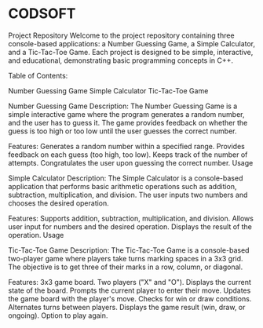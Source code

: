 # CODSOFT
 Project Repository
Welcome to the project repository containing three console-based applications: a Number Guessing Game, a Simple Calculator, and a Tic-Tac-Toe Game. Each project is designed to be simple, interactive, and educational, demonstrating basic programming concepts in C++.

Table of Contents:

Number Guessing Game
Simple Calculator
Tic-Tac-Toe Game


Number Guessing Game
Description:
The Number Guessing Game is a simple interactive game where the program generates a random number, and the user has to guess it. The game provides feedback on whether the guess is too high or too low until the user guesses the correct number.

Features:
Generates a random number within a specified range.
Provides feedback on each guess (too high, too low).
Keeps track of the number of attempts.
Congratulates the user upon guessing the correct number.
Usage

Simple Calculator
Description:
The Simple Calculator is a console-based application that performs basic arithmetic operations such as addition, subtraction, multiplication, and division. The user inputs two numbers and chooses the desired operation.

Features:
Supports addition, subtraction, multiplication, and division.
Allows user input for numbers and the desired operation.
Displays the result of the operation.
Usage

Tic-Tac-Toe Game
Description:
The Tic-Tac-Toe Game is a console-based two-player game where players take turns marking spaces in a 3x3 grid. The objective is to get three of their marks in a row, column, or diagonal.

Features:
3x3 game board.
Two players ("X" and "O").
Displays the current state of the board.
Prompts the current player to enter their move.
Updates the game board with the player's move.
Checks for win or draw conditions.
Alternates turns between players.
Displays the game result (win, draw, or ongoing).
Option to play again.



